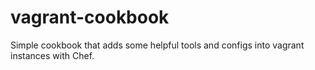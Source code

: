 vagrant-cookbook
================

Simple cookbook that adds some helpful tools and configs into vagrant instances with Chef.